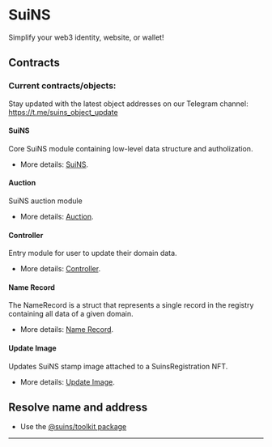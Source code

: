 # SuiNS

Simplify your web3 identity, website, or wallet!

## Contracts

### Current contracts/objects:

Stay updated with the latest object addresses on our Telegram channel: https://t.me/suins_object_update

#### SuiNS
Core SuiNS module containing low-level data structure and autholization.

- More details: [SuiNS](suins.md).

#### Auction
SuiNS auction module

- More details: [Auction](auction.md).

#### Controller
Entry module for user to update their domain data.

- More details: [Controller](controller.md).

#### Name Record
The NameRecord is a struct that represents a single record in the registry containing all data of a given domain.

- More details: [Name Record](name_record.md).

#### Update Image
Updates SuiNS stamp image attached to a SuinsRegistration NFT.

- More details: [Update Image](update_image.md).

## Resolve name and address

- Use the [@suins/toolkit package](https://github.com/SuiNSdapp/toolkit)

---
